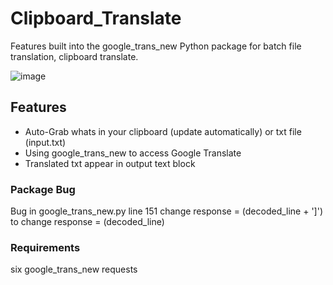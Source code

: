 # Clipboard_Translate
Features built into the google_trans_new Python package for batch file translation, clipboard translate.

![image](https://github.com/Gree6/Clipboard_Translate/assets/94130408/29d64f47-89af-4e67-a63f-9259238fa880)


## Features
- Auto-Grab whats in your clipboard (update automatically) or txt file (input.txt)
- Using google_trans_new to access Google Translate
- Translated txt appear in output text block

### Package Bug
Bug in google_trans_new.py line 151
change  response = (decoded_line + ']') to change  response = (decoded_line)

### Requirements
six
google_trans_new 
requests
